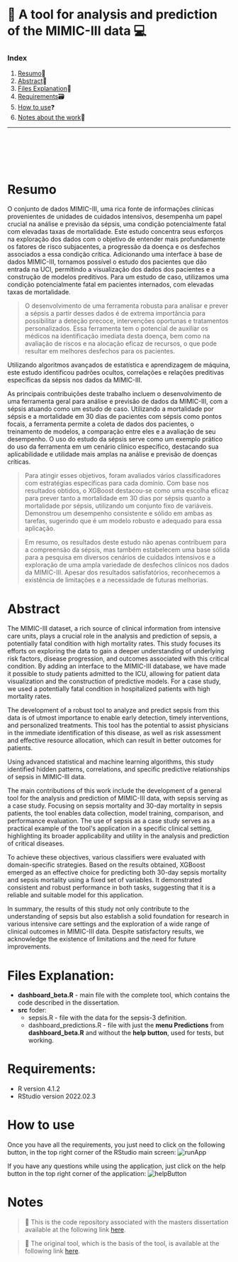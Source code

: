 # :pushpin: A tool for analysis and prediction of the MIMIC-III data :computer:

### Index

1. [Resumo](#resumo):bookmark_tabs: 
2. [Abstract](#abstract):bookmark_tabs: 
3. [Files Explanation](#files-explanation)📂
4. [Requirements](#requirements)🗃️
5. [How to use](#how-to-use)❓
6. [Notes about the work](#notes)📔


---------------------------------------------------------------------------------
<br>
<br>
<br>
<br>

# Resumo 

O conjunto de dados MIMIC-III, uma rica fonte de informações clínicas provenientes de unidades de cuidados intensivos, desempenha um papel crucial na análise e previsão da sépsis, uma condição potencialmente fatal com elevadas taxas de mortalidade. Este estudo concentra seus esforços na exploração dos dados com o objetivo de entender mais profundamente os fatores de risco subjacentes, a progressão da doença e os desfechos associados a essa condição crítica. Adicionando uma interface à base de dados MIMIC-III, tornamos possível o estudo dos pacientes que dão entrada na UCI, permitindo a visualização dos dados dos pacientes e a construção de modelos preditivos. Para um estudo de caso, utilizamos uma condição potencialmente fatal em pacientes internados, com elevadas taxas de mortalidade.

>O desenvolvimento de uma ferramenta robusta para analisar e prever a sépsis a partir desses dados é de extrema importância para possibilitar a deteção precoce, intervenções oportunas e tratamentos personalizados. Essa ferramenta tem o potencial de auxiliar os médicos na identificação imediata desta doença, bem como na avaliação de riscos e na alocação eficaz de recursos, o que pode resultar em melhores desfechos para os pacientes.

Utilizando algoritmos avançados de estatística e aprendizagem de máquina, este estudo identificou padrões ocultos, correlações e relações preditivas específicas da sépsis nos dados da MIMIC-III.

As principais contribuições deste trabalho incluem o desenvolvimento de uma ferramenta geral para análise e previsão de dados da MIMIC-III, com a sépsis atuando como um estudo de caso. Utilizando a mortalidade por sépsis e a mortalidade em 30 dias de pacientes com sépsis como pontos focais, a ferramenta permite a coleta de dados dos pacientes, o treinamento de modelos, a comparação entre eles e a avaliação de seu desempenho. O uso do estudo da sépsis serve como um exemplo prático do uso da ferramenta em um cenário clínico específico, destacando sua aplicabilidade e utilidade mais amplas na análise e previsão de doenças críticas.

>Para atingir esses objetivos, foram avaliados vários classificadores com estratégias específicas para cada domínio. Com base nos resultados obtidos, o XGBoost destacou-se como uma escolha eficaz para prever tanto a mortalidade em 30 dias por sépsis quanto a mortalidade por sépsis, utilizando um conjunto fixo de variáveis. Demonstrou um desempenho consistente e sólido em ambas as tarefas, sugerindo que é um modelo robusto e adequado para essa aplicação.

>Em resumo, os resultados deste estudo não apenas contribuem para a compreensão da sépsis, mas também estabelecem uma base sólida para a pesquisa em diversos cenários de cuidados intensivos e a exploração de uma ampla variedade de desfechos clínicos nos dados da MIMIC-III. Apesar dos resultados satisfatórios, reconhecemos a existência de limitações e a necessidade de futuras melhorias.

# Abstract

The MIMIC-III dataset, a rich source of clinical information from intensive care units, plays a crucial role in the analysis and prediction of sepsis, a potentially fatal condition with high mortality rates. This study focuses its efforts on exploring the data to gain a deeper understanding of underlying risk factors, disease progression, and outcomes associated with this critical condition. By adding an interface to the MIMIC-III database, we have made it possible to study patients admitted to the ICU, allowing for patient data visualization and the construction of predictive models. For a case study, we used a potentially fatal condition in hospitalized patients with high mortality rates.

The development of a robust tool to analyze and predict sepsis from this data is of utmost importance to enable early detection, timely interventions, and personalized treatments. This tool has the potential to assist physicians in the immediate identification of this disease, as well as risk assessment and effective resource allocation, which can result in better outcomes for patients.

Using advanced statistical and machine learning algorithms, this study identified hidden patterns, correlations, and specific predictive relationships of sepsis in MIMIC-III data.

The main contributions of this work include the development of a general tool for the analysis and prediction of MIMIC-III data, with sepsis serving as a case study. Focusing on sepsis mortality and 30-day mortality in sepsis patients, the tool enables data collection, model training, comparison, and performance evaluation. The use of sepsis as a case study serves as a practical example of the tool's application in a specific clinical setting, highlighting its broader applicability and utility in the analysis and prediction of critical diseases.

To achieve these objectives, various classifiers were evaluated with domain-specific strategies. Based on the results obtained, XGBoost emerged as an effective choice for predicting both 30-day sepsis mortality and sepsis mortality using a fixed set of variables. It demonstrated consistent and robust performance in both tasks, suggesting that it is a reliable and suitable model for this application.

In summary, the results of this study not only contribute to the understanding of sepsis but also establish a solid foundation for research in various intensive care settings and the exploration of a wide range of clinical outcomes in MIMIC-III data. Despite satisfactory results, we acknowledge the existence of limitations and the need for future improvements.

# Files Explanation:

- **dashboard_beta.R** - main file with the complete tool, which contains the code described in the dissertation.
- **src** foder:
    <ul>
      <li> sepsis.R - file with the data for the sepsis-3 definition. </li>
      <li> dashboard_predictions.R - file with just the <b>menu Predictions</b> from <b>dashboard_beta.R</b> and without the <b>help button</b>, used for tests, but working. </li>
    </ul>

# Requirements:
- R version 4.1.2
- RStudio version 2022.02.3

# How to use
Once you have all the requirements, you just need to click on the following button, in the top right corner of the RStudio main screen:
![runApp](https://github.com/CristianaMorais/A-tool-for-analysis-and-prediction-of-the-MIMIC-III-data/assets/20134178/e034eeb4-97d8-4dbf-92ff-6804d84d88d1)

If you have any questions while using the application, just click on the help button in the top right corner of the application:
![helpButton](https://github.com/CristianaMorais/A-tool-for-analysis-and-prediction-of-the-MIMIC-III-data/assets/20134178/66dae2a1-4846-4eb6-b855-3f2bbd985351)

# Notes
> :link: This is the code repository associated with the masters dissertation available at the following link [here](add).

> :link: The original tool, which is the basis of the tool, is available at the following link [here](https://github.com/nmot97/An-interface-for-exploratory-analasys-of-the-MIMIC-III). 

